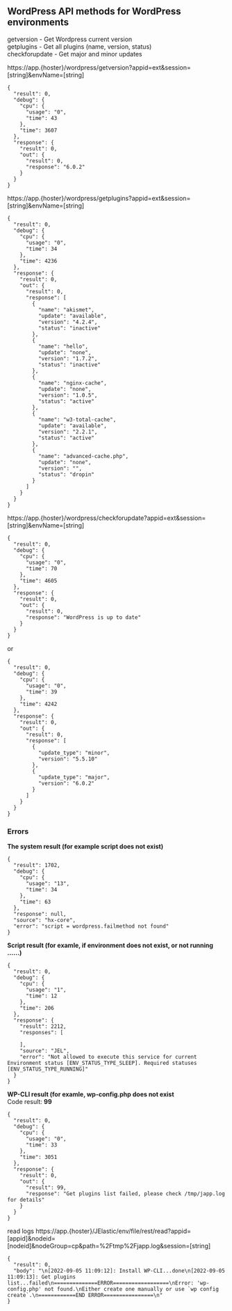 ## WordPress API methods for WordPress environments




getversion - Get Wordpress current version    
getplugins - Get all plugins (name, version, status)    
checkforupdate - Get major and minor updates    

https://app.{hoster}/wordpress/getversion?appid=ext&session=[string]&envName=[string]   
```
{
  "result": 0,
  "debug": {
    "cpu": {
      "usage": "0",
      "time": 43
    },
    "time": 3607
  },
  "response": {
    "result": 0,
    "out": {
      "result": 0,
      "response": "6.0.2"
    }
  }
}
```

https://app.{hoster}/wordpress/getplugins?appid=ext&session=[string]&envName=[string]   
```
{
  "result": 0,
  "debug": {
    "cpu": {
      "usage": "0",
      "time": 34
    },
    "time": 4236
  },
  "response": {
    "result": 0,
    "out": {
      "result": 0,
      "response": [
        {
          "name": "akismet",
          "update": "available",
          "version": "4.2.4",
          "status": "inactive"
        },
        {
          "name": "hello",
          "update": "none",
          "version": "1.7.2",
          "status": "inactive"
        },
        {
          "name": "nginx-cache",
          "update": "none",
          "version": "1.0.5",
          "status": "active"
        },
        {
          "name": "w3-total-cache",
          "update": "available",
          "version": "2.2.1",
          "status": "active"
        },
        {
          "name": "advanced-cache.php",
          "update": "none",
          "version": "",
          "status": "dropin"
        }
      ]
    }
  }
}
```

https://app.{hoster}/wordpress/checkforupdate?appid=ext&session=[string]&envName=[string]   
```
{
  "result": 0,
  "debug": {
    "cpu": {
      "usage": "0",
      "time": 70
    },
    "time": 4605
  },
  "response": {
    "result": 0,
    "out": {
      "result": 0,
      "response": "WordPress is up to date"
    }
  }
}
```
or    
```
{
  "result": 0,
  "debug": {
    "cpu": {
      "usage": "0",
      "time": 39
    },
    "time": 4242
  },
  "response": {
    "result": 0,
    "out": {
      "result": 0,
      "response": [
        {
          "update_type": "minor",
          "version": "5.5.10"
        },
        {
          "update_type": "major",
          "version": "6.0.2"
        }
      ]
    }
  }
}
```
### Errors    

**The system result (for example script does not exist)**   
```
{
  "result": 1702,
  "debug": {
    "cpu": {
      "usage": "13",
      "time": 34
    },
    "time": 63
  },
  "response": null,
  "source": "hx-core",
  "error": "script = wordpress.failmethod not found"
}
```
**Script result (for examle, if environment does not exist, or not running ……)**    
```
{
  "result": 0,
  "debug": {
    "cpu": {
      "usage": "1",
      "time": 12
    },
    "time": 206
  },
  "response": {
    "result": 2212,
    "responses": [
      
    ],
    "source": "JEL",
    "error": "Not allowed to execute this service for current Environment status [ENV_STATUS_TYPE_SLEEP]. Required statuses [ENV_STATUS_TYPE_RUNNING]"
  }
}
```
**WP-CLI result (for examle, wp-config.php does not exist**    
Code result: **99**
```
{
  "result": 0,
  "debug": {
    "cpu": {
      "usage": "0",
      "time": 33
    },
    "time": 3051
  },
  "response": {
    "result": 0,
    "out": {
      "result": 99,
      "response": "Get plugins list failed, please check /tmp/japp.log for details"
    }
  }
}
```
read logs
https://app.{hoster}/JElastic/env/file/rest/read?appid=[appid]&nodeid=[nodeid]&nodeGroup=cp&path=%2Ftmp%2Fjapp.log&session=[string]   

```
{
  "result": 0,
  "body": "\n[2022-09-05 11:09:12]: Install WP-CLI...done\n[2022-09-05 11:09:13]: Get plugins list...failed\n==============ERROR==================\nError: 'wp-config.php' not found.\nEither create one manually or use `wp config create`.\n============END ERROR================\n"
}
```
